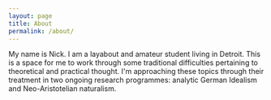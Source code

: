```yaml
---
layout: page
title: About
permalink: /about/
---
```


My name is Nick. I am a layabout and amateur student living in Detroit. This is a space for me to work through some traditional difficulties pertaining to theoretical and practical thought. I'm approaching these topics through their treatment in two ongoing research programmes: analytic German Idealism and Neo-Aristotelian naturalism.
